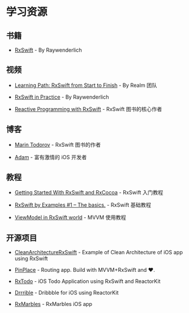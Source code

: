 # 学习资源

## 书籍

* [RxSwift](https://store.raywenderlich.com/products/rxswift?_ga=2.111876420.179976089.1501636764-762959702.1467251401) - By Raywenderlich

## 视频

* [Learning Path: RxSwift from Start to Finish](https://academy.realm.io/posts/learning-path-rxswift-from-start-to-finish/) - By Realm 团队

* [RxSwift in Practice](https://www.youtube.com/watch?v=W3zGx4TUaCE&t=401s) - By Raywenderlich

* [Reactive Programming with RxSwift](https://www.youtube.com/watch?v=uBKofrA8ok0) - RxSwift 图书的核心作者


## 博客

* [Marin Todorov](http://rx-marin.com) - RxSwift 图书的作者

* [Adam](http://adamborek.com) - 富有激情的 iOS 开发者


## 教程

* [Getting Started With RxSwift and RxCocoa](https://www.raywenderlich.com/138547/getting-started-with-rxswift-and-rxcocoa) - RxSwift 入门教程

* [RxSwift by Examples #1 – The basics.](https://www.thedroidsonroids.com/blog/ios/rxswift-by-examples-1-the-basics/) - RxSwift 基础教程

* [ViewModel in RxSwift world](https://medium.com/@SergDort/viewmodel-in-rxswift-world-13d39faa2cf5) - MVVM 使用教程

## 开源项目

* [CleanArchitectureRxSwift](https://github.com/sergdort/CleanArchitectureRxSwift) - Example of Clean Architecture of iOS app using RxSwift

* [PinPlace](https://github.com/artemkalinovsky/PinPlace) - Routing app. Build with MVVM+RxSwift and ❤️.

* [RxTodo](https://github.com/devxoul/RxTodo) - iOS Todo Application using RxSwift and ReactorKit

* [Drrrible](https://github.com/devxoul/Drrrible) - Dribbble for iOS using ReactorKit

* [RxMarbles](https://github.com/RxSwiftCommunity/RxMarbles) - RxMarbles iOS app
